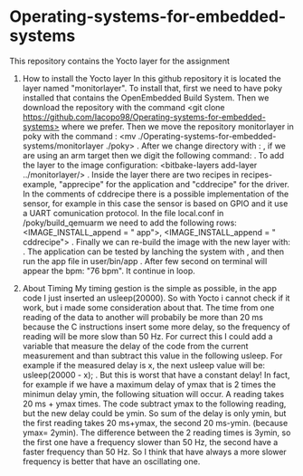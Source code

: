 # Operating-systems-for-embedded-systems
This repository contains the Yocto layer for the assignment

1) How to install the Yocto layer
In this github repository it is located the layer named "monitorlayer". To install that, first we need to have poky installed that contains the OpenEmbedded Build System.
Then we download the repository with the command <git clone https://github.com/Iacopo98/Operating-systems-for-embedded-systems> where we prefer. 
Then we move the repository monitorlayer in poky with the command : <mv ./Operating-systems-for-embedded-systems/monitorlayer ./poky> .
After we change directory with : <cd poky> , if we are using an arm target then we digit the following command: <source oe-init-build-env build_qemuarm> .
To add the layer to the image configuration: <bitbake-layers add-layer ../monitorlayer/> .
Inside the layer there are two recipes in recipes-example, "apprecipe" for the application and "cddrecipe" for the driver. 
In the comments of cddrecipe there is a possible implementation of the sensor, for example in this case the sensor is based on GPIO and it use a UART comunication protocol. 
In the file local.conf in /poky/build_qemuarm we need to add the following rows: <IMAGE_INSTALL_append = " app">, <IMAGE_INSTALL_append = " cddrecipe"> .
Finally we can re-build the image with the new layer with: <bitbake core-image-minimal> . The application can be tested by lanching the system with <runqemu qemuarm>, and then run the app file in user/bin/app . After few second on terminal will appear the bpm: "76 bpm". It continue in loop.
  
  
 2) About Timing
 My timing gestion is the simple as possible, in the app code I just inserted an usleep(20000). So with Yocto i cannot check if it work, but i made some consideration about that. The time from one reading of the data to another will probabily be more than 20 ms because the C instructions insert some more delay, so the frequency of reading will be more slow than 50 Hz.
For currect this I could add a variable that measure the delay of the code from the current measurement and than subtract this value in the following usleep. For example if the measured delay is x, the next usleep value will be: usleep(20000 - x); . But this is worst that have a constant delay! In fact, for example if we have a maximum delay of ymax that is 2 times the minimun delay ymin, the following situation will occur. A reading takes 20 ms + ymax times. The code subtract ymax to the following reading, but the new delay could be ymin. So sum of the delay is only ymin, but the first reading takes 20 ms+ymax, the second 20 ms-ymin. (because ymax= 2ymin). The difference between the 2 reading times is 3ymin, so the first one have a frequency slower than 50 Hz, the second have a faster frequency than 50 Hz. So I think that have always a more slower frequency is better that have an oscillating one.    
  
  
  
